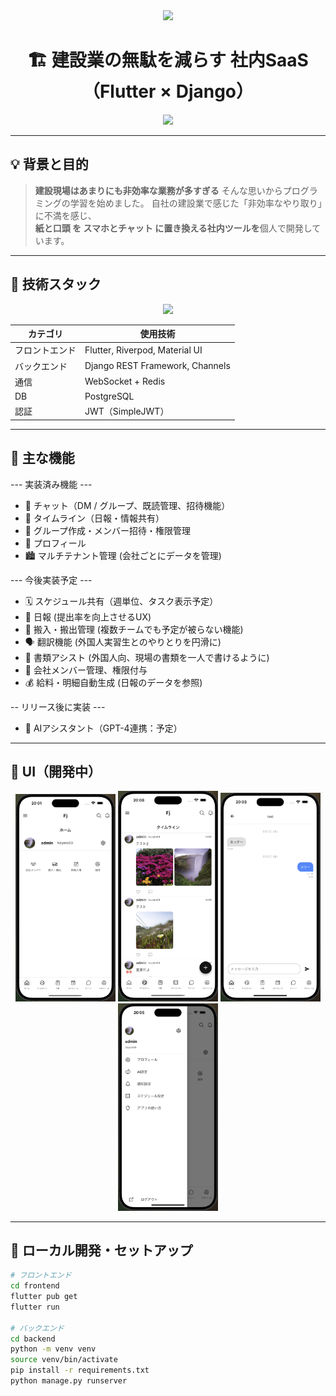 <div align="center">
  <img src="https://capsule-render.vercel.app/api?type=waving&color=gradient&customColorList=0,2,2,5,30&height=150&section=header&animation=twinkling" />
</div>

<h1 align="center">🏗️ 建設業の無駄を減らす 社内SaaS（Flutter × Django）</h1>

<div align="center">
  <img src="https://readme-typing-svg.herokuapp.com?font=Fira+Code&size=24&duration=3000&pause=1200&color=0EF7F1&center=true&vCenter=true&width=800&lines=現場と事務をもっとスマートに;自分で作る+使うSaaSを目指して;仲間も募集中%EF%B8%8F%E2%9C%A8" />
</div>

---

## 💡 背景と目的

> **建設現場はあまりにも非効率な業務が多すぎる**
> そんな思いからプログラミングの学習を始めました。
> 自社の建設業で感じた「非効率なやり取り」に不満を感じ、  
> **紙と口頭 を スマホとチャット に置き換える社内ツールを**個人で開発しています。

---

## 🧰 技術スタック

<div align="center">
  <img src="https://skillicons.dev/icons?i=flutter,dart,django,python,postgresql,redis,git,github" />
</div>

| カテゴリ       | 使用技術                         |
|----------------|----------------------------------|
| フロントエンド | Flutter, Riverpod, Material UI   |
| バックエンド   | Django REST Framework, Channels |
| 通信           | WebSocket + Redis               |
| DB             | PostgreSQL                      |
| 認証           | JWT（SimpleJWT）                |

---

## 🚀 主な機能

 --- 実装済み機能 ---
- 💬 チャット（DM / グループ、既読管理、招待機能）
- 📝 タイムライン（日報・情報共有）
- 👥 グループ作成・メンバー招待・権限管理
- 👦 プロフィール
- 🏙️ マルチテナント管理 (会社ごとにデータを管理)

 --- 今後実装予定 ---
- 🗓️ スケジュール共有（週単位、タスク表示予定）
- 📃 日報 (提出率を向上させるUX)
- 🚚 搬入・搬出管理 (複数チームでも予定が被らない機能)
- 🗣️ 翻訳機能 (外国人実習生とのやりとりを円滑に)
- 📄 書類アシスト (外国人向、現場の書類を一人で書けるように)
- 📱 会社メンバー管理、権限付与
- 💰 給料・明細自動生成 (日報のデータを参照)

-- リリース後に実装 ---
- 🤖 AIアシスタント（GPT-4連携：予定）

---

## 📸 UI（開発中）

<p align="center">
  <img src="./screenshots/home_ui.png" width="160" />
  <img src="./screenshots/timeline_ui.png" width="160" />
  <img src="./screenshots/chat_ui.png" width="160" />
  <img src="./screenshots/sub_ui.png" width="160" />
</p>


---

## 🧪 ローカル開発・セットアップ

```bash
# フロントエンド
cd frontend
flutter pub get
flutter run

# バックエンド
cd backend
python -m venv venv
source venv/bin/activate
pip install -r requirements.txt
python manage.py runserver
